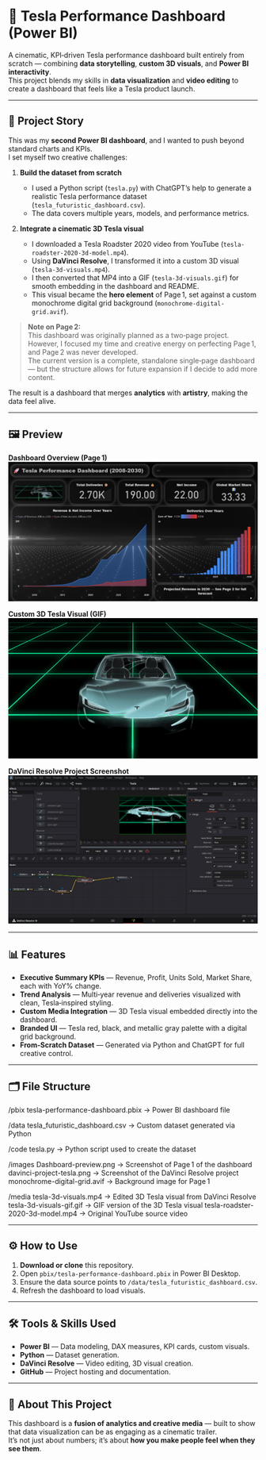 # 🚗 Tesla Performance Dashboard (Power BI)

A cinematic, KPI‑driven Tesla performance dashboard built entirely from scratch — combining **data storytelling**, **custom 3D visuals**, and **Power BI interactivity**.  
This project blends my skills in **data visualization** and **video editing** to create a dashboard that feels like a Tesla product launch.

---

## 📖 Project Story

This was my **second Power BI dashboard**, and I wanted to push beyond standard charts and KPIs.  
I set myself two creative challenges:  

1. **Build the dataset from scratch**  
   - I used a Python script (`tesla.py`) with ChatGPT’s help to generate a realistic Tesla performance dataset (`tesla_futuristic_dashboard.csv`).  
   - The data covers multiple years, models, and performance metrics.

2. **Integrate a cinematic 3D Tesla visual**  
   - I downloaded a Tesla Roadster 2020 video from YouTube (`tesla-roadster-2020-3d-model.mp4`).  
   - Using **DaVinci Resolve**, I transformed it into a custom 3D visual (`tesla-3d-visuals.mp4`).  
   - I then converted that MP4 into a GIF (`tesla-3d-visuals.gif`) for smooth embedding in the dashboard and README.  
   - This visual became the **hero element** of Page 1, set against a custom monochrome digital grid background (`monochrome-digital-grid.avif`).

> **Note on Page 2:**  
> This dashboard was originally planned as a two‑page project.  
> However, I focused my time and creative energy on perfecting Page 1, and Page 2 was never developed.  
> The current version is a complete, standalone single‑page dashboard — but the structure allows for future expansion if I decide to add more content.

The result is a dashboard that merges **analytics** with **artistry**, making the data feel alive.

---

## 🖼 Preview

**Dashboard Overview (Page 1)**  
![Tesla Dashboard Overview](Dashboard-preview.png)

**Custom 3D Tesla Visual (GIF)**  
![Tesla 3D Visual](tesla-3d-visuals-gif.gif)

**DaVinci Resolve Project Screenshot**  
![DaVinci Resolve Project](davinci-project-tesla.png)

---

## 📊 Features

- **Executive Summary KPIs** — Revenue, Profit, Units Sold, Market Share, each with YoY% change.
- **Trend Analysis** — Multi‑year revenue and deliveries visualized with clean, Tesla‑inspired styling.
- **Custom Media Integration** — 3D Tesla visual embedded directly into the dashboard.
- **Branded UI** — Tesla red, black, and metallic gray palette with a digital grid background.
- **From‑Scratch Dataset** — Generated via Python and ChatGPT for full creative control.

---

## 🗂 File Structure

/pbix
   tesla-performance-dashboard.pbix      → Power BI dashboard file

/data
   tesla_futuristic_dashboard.csv        → Custom dataset generated via Python

/code
   tesla.py                               → Python script used to create the dataset

/images
   Dashboard-preview.png                  → Screenshot of Page 1 of the dashboard
   davinci-project-tesla.png               → Screenshot of the DaVinci Resolve project
   monochrome-digital-grid.avif            → Background image for Page 1

/media
   tesla-3d-visuals.mp4                    → Edited 3D Tesla visual from DaVinci Resolve
   tesla-3d-visuals-gif.gif                    → GIF version of the 3D Tesla visual
   tesla-roadster-2020-3d-model.mp4        → Original YouTube source video

---

## ⚙️ How to Use

1. **Download or clone** this repository.
2. Open `pbix/tesla-performance-dashboard.pbix` in Power BI Desktop.
3. Ensure the data source points to `/data/tesla_futuristic_dashboard.csv`.
4. Refresh the dashboard to load visuals.

---

## 🛠 Tools & Skills Used

- **Power BI** — Data modeling, DAX measures, KPI cards, custom visuals.
- **Python** — Dataset generation.
- **DaVinci Resolve** — Video editing, 3D visual creation.
- **GitHub** — Project hosting and documentation.

---

## 📌 About This Project

This dashboard is a **fusion of analytics and creative media** — built to show that data visualization can be as engaging as a cinematic trailer.  
It’s not just about numbers; it’s about **how you make people feel when they see them**.
